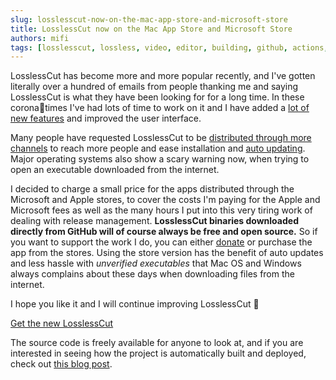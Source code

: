 ```yaml
---
slug: losslesscut-now-on-the-mac-app-store-and-microsoft-store
title: LosslessCut now on the Mac App Store and Microsoft Store
authors: mifi
tags: [losslesscut, lossless, video, editor, building, github, actions, ci, continuous delivery, release]
---
```

LosslessCut has become more and more popular recently, and I've gotten literally over a hundred of emails from people thanking me and saying LosslessCut is what they have been looking for for a long time. In these corona🍺times I've had lots of time to work on it and I have added a [lot of new features](https://github.com/mifi/lossless-cut#features) and improved the user interface.

Many people have requested LosslessCut to be [distributed through more channels](https://github.com/mifi/lossless-cut/issues/218) to reach more people and ease installation and [auto updating](https://github.com/mifi/lossless-cut/issues/5). Major operating systems also show a scary warning now, when trying to open an executable downloaded from the internet.

<!--truncate-->

I decided to charge a small price for the apps distributed through the Microsoft and Apple stores, to cover the costs I'm paying for the Apple and Microsoft fees as well as the many hours I put into this very tiring work of dealing with release management. **LosslessCut binaries downloaded directly from GitHub will of course always be free and open source.** So if you want to support the work I do, you can either [donate](https://github.com/mifi/lossless-cut#donate-) or purchase the app from the stores. Using the store version has the benefit of auto updates and less hassle with *unverified executables* that Mac OS and Windows always complains about these days when downloading files from the internet.

I hope you like it and I will continue improving LosslessCut 🙌

[Get the new LosslessCut](https://mifi.no/losslesscut/)

The source code is freely available for anyone to look at, and if you are interested in seeing how the project is automatically built and deployed, check out [this blog post](./2020-03-31-automated-electron-build-with-release-to-mac-app-store-microsoft-store-snapcraft.md).
